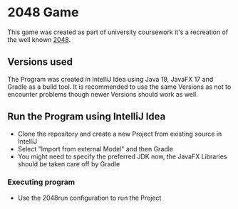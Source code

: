 # 2048 Game

This game was created as part of university coursework it's a recreation of the well known [2048](https://en.wikipedia.org/wiki/2048_(video_game), "2048").

## Versions used
The Program was created in IntelliJ Idea using Java 19, JavaFX 17 and Gradle as a build tool. It is recommended to use the same Versions as not to encounter problems though newer Versions should work as well. 

## Run the Program using IntelliJ Idea

* Clone the repository and create a new Project from existing source in IntelliJ
* Select "Import from external Model" and then Gradle
* You might need to specify the preferred JDK now, the JavaFX Libraries should be taken care off by Gradle
 
### Executing program
* Use the 2048run configuration to run the Project
